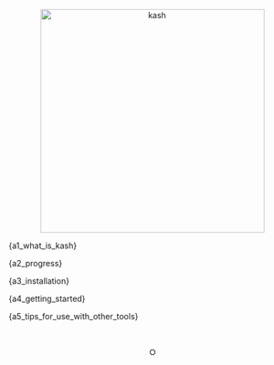 <div align="center">

<img width="392" alt="kash"
src="https://github.com/user-attachments/assets/a5d62ae4-17e6-46bb-a9cb-3b6ec8d8d3fe" />

</div>

</div>

{a1_what_is_kash}

{a2_progress}

{a3_installation}

{a4_getting_started}

{a5_tips_for_use_with_other_tools}

<br/>

<div align="center">

⛭

</div>
